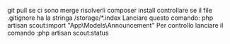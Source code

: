 git pull
se ci sono merge risolverli
composer install
controllare se il file .gitignore ha la stringa /storage/*.index
Lanciare questo comando: php artisan scout:import "App\Models\Announcement"
Per controllo lanciare il comando :php artisan scout:status
